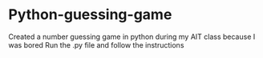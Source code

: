 # Python-guessing-game
Created a number guessing game in python during my AIT class because I was bored
Run the .py file and follow the instructions
